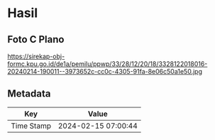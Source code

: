 # Hasil

## Foto C Plano

https://sirekap-obj-formc.kpu.go.id/de1a/pemilu/ppwp/33/28/12/20/18/3328122018016-20240214-190011--3973652c-cc0c-4305-91fa-8e06c50a1e50.jpg


## Metadata

| Key        | Value               |
| ---------- | ------------------- |
| Time Stamp | 2024-02-15 07:00:44 |



